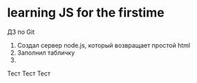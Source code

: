 # learning JS for the firstime

ДЗ по Git

1. Создал сервер node.js, который возвращает простой html
2. Заполнил табличку
3. 
Тест Тест Тест
